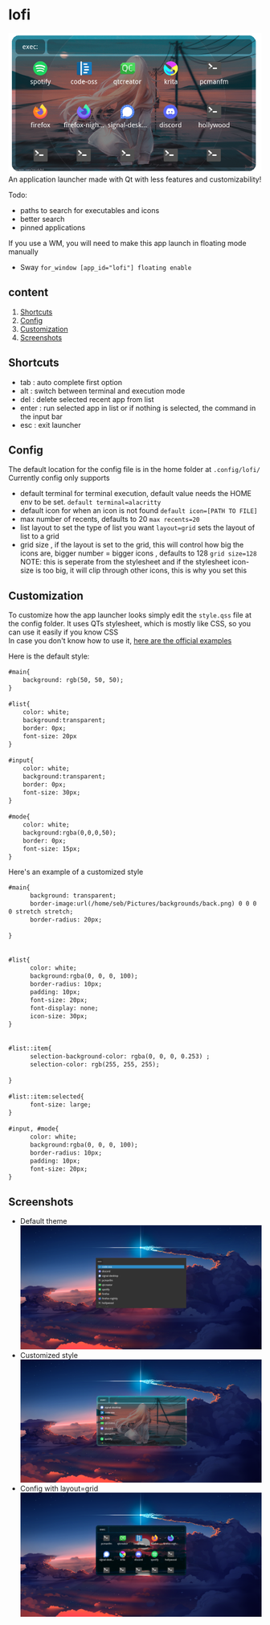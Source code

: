 # lofi
![screenshot](https://raw.githubusercontent.com/GreenTeaSeb/lofi/senpai/screenshots/example.png)  
An application launcher made with Qt with less features and customizability!


Todo:  
- paths to search for executables and icons
- better search
- pinned applications

If you use a WM, you will need to make this app launch in floating mode manually  
- Sway `for_window [app_id="lofi"] floating enable`  

## content
1. [Shortcuts](#Shortcuts)
2. [Config](#Config)
3. [Customization](#Customization)
4. [Screenshots](#Screenshots)

## Shortcuts
- tab : auto complete first option  
- alt : switch between terminal and execution mode  
- del : delete selected recent app from list  
- enter : run selected app in list or if nothing is selected, the command in the input bar
- esc : exit launcher  

## Config

The default location for the config file is in the home folder at `.config/lofi/`
Currently config only supports

- default terminal for terminal execution, default value needs the HOME env to be set.
	`default terminal=alacritty`
- default icon for when an icon is not found
	`default icon=[PATH TO FILE]`
- max number of recents, defaults to 20
	`max recents=20`
- list layout to set the type of list you want
      `layout=grid` sets the layout of list to a grid
- grid size , if the layout is set to the grid, this will control how big the icons are, bigger number = bigger icons , defaults to 128
      `grid size=128`  
NOTE: this is seperate from the stylesheet and if the stylesheet icon-size is too big, it will clip through other icons, this is why you set this   



## Customization
To customize how the app launcher looks simply  edit the `style.qss` file at the config folder.
It uses QTs stylesheet, which is mostly like CSS, so you can use it easily if you know CSS  
In case you don't know how to use it, [here are the official examples](https://doc.qt.io/qt-5/stylesheet-syntax.html)

Here is the default style:

	#main{
		background: rgb(50, 50, 50);
	}

	#list{
		color: white;
		background:transparent;
		border: 0px;
		font-size: 20px
	}

	#input{
		color: white;
		background:transparent;
		border: 0px;
		font-size: 30px;
	}

	#mode{
		color: white;
		background:rgba(0,0,0,50);
		border: 0px;
		font-size: 15px;
	}

Here's an example of a customized style  

    #main{
          background: transparent;
          border-image:url(/home/seb/Pictures/backgrounds/back.png) 0 0 0 0 stretch stretch;
          border-radius: 20px;
          
    }     
    
    
    #list{      
          color: white;
          background:rgba(0, 0, 0, 100);
          border-radius: 10px;
          padding: 10px;
          font-size: 20px;
          font-display: none;
          icon-size: 30px;
    }
    
    
    #list::item{
          selection-background-color: rgba(0, 0, 0, 0.253) ;  
          selection-color: rgb(255, 255, 255);
              
    }
    
    #list::item:selected{
          font-size: large;
    }
    
    #input, #mode{
          color: white;
          background:rgba(0, 0, 0, 100);
          border-radius: 10px;
          padding: 10px;
          font-size: 20px;
    }

## Screenshots
- Default theme  
![screenshot](https://raw.githubusercontent.com/GreenTeaSeb/lofi/senpai/screenshots/defaultstyle.png)  
- Customized style  
![screenshot](https://raw.githubusercontent.com/GreenTeaSeb/lofi/senpai/screenshots/customstyle.png)
- Config with layout=grid  
![screenshot](https://raw.githubusercontent.com/GreenTeaSeb/lofi/senpai/screenshots/customstyle_grid.png)
